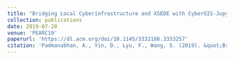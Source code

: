 ```yaml
---
title: "Bridging Local Cyberinfrastructure and XSEDE with CyberGIS-Jupyter"
collection: publications
date: 2019-07-28
venue: 'PEARC19'
paperurl: 'https://dl.acm.org/doi/10.1145/3332186.3333257'
citation: 'Padmanabhan, A., Yin, D., Lyu, F., Wang, S. (2019). &quot;Bridging Local Cyberinfrastructure and XSEDE with CyberGIS-Jupyter.&quot; <i>In Proceedings of the Practice and Experience in Advanced Research Computing on Rise of the Machines (learning) (PEARC '19).</i>. Association for Computing Machinery, New York, NY, USA, Article 95, 1–3.'
---
```

